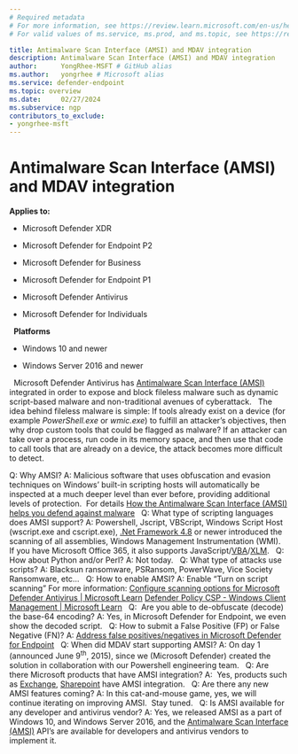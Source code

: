 ```yaml
---
# Required metadata
# For more information, see https://review.learn.microsoft.com/en-us/help/platform/learn-editor-add-metadata?branch=main
# For valid values of ms.service, ms.prod, and ms.topic, see https://review.learn.microsoft.com/en-us/help/platform/metadata-taxonomies?branch=main

title: Antimalware Scan Interface (AMSI) and MDAV integration
description: Antimalware Scan Interface (AMSI) and MDAV integration
author:      YongRhee-MSFT # GitHub alias
ms.author:   yongrhee # Microsoft alias
ms.service: defender-endpoint
ms.topic: overview
ms.date:     02/27/2024
ms.subservice: ngp
contributors_to_exclude:
- yongrhee-msft
---
```


# Antimalware Scan Interface (AMSI) and MDAV integration

__Applies to:__

- Microsoft Defender XDR

- Microsoft Defender for Endpoint P2

- Microsoft Defender for Business

- Microsoft Defender for Endpoint P1

- Microsoft Defender Antivirus

- Microsoft Defender for Individuals

 
__Platforms__
- Windows 10 and newer

- Windows Server 2016 and newer

 
Microsoft Defender Antivirus has [Antimalware Scan Interface (AMSI)](/windows/win32/amsi/antimalware-scan-interface-portal) integrated in order to expose and block fileless malware such as dynamic script-based malware and non-traditional avenues of cyberattack.
 
The idea behind fileless malware is simple: If tools already exist on a device (for example _PowerShell.exe_ or _wmic.exe_) to fulfill an attacker’s objectives, then why drop custom tools that could be flagged as malware? If an attacker can take over a process, run code in its memory space, and then use that code to call tools that are already on a device, the attack becomes more difficult to detect.
  
Q: Why AMSI?
A: Malicious software that uses obfuscation and evasion techniques on Windows’ built-in scripting hosts will automatically be inspected at a much deeper level than ever before, providing additional levels of protection.  For details [How the Antimalware Scan Interface (AMSI) helps you defend against malware](/windows/win32/amsi/how-amsi-helps)
 
Q: What type of scripting languages does AMSI support?
A: Powershell, Jscript, VBScript, Windows Script Host (wscript.exe and cscript.exe), [.Net Framework 4.8](/dotnet/framework/whats-new/) or newer introduced the scanning of all assemblies, Windows Management Instrumentation (WMI).  If you have Microsoft Office 365, it also supports JavaScript/[VBA](https://www.microsoft.com/en-us/security/blog/2018/09/12/office-vba-amsi-parting-the-veil-on-malicious-macros/)/[XLM](https://www.microsoft.com/en-us/security/blog/2021/03/03/xlm-amsi-new-runtime-defense-against-excel-4-0-macro-malware/).
 
Q: How about Python and/or Perl?
A: Not today.
 
Q: What type of attacks use scripts?
A: Blacksun ransomware, PSRansom, PowerWave, Vice Society Ransomware, etc…
 
Q: How to enable AMSI?
A: Enable “Turn on script scanning”
For more information:
[Configure scanning options for Microsoft Defender Antivirus | Microsoft Learn](/microsoft-365/security/defender-endpoint/configure-advanced-scan-types-microsoft-defender-antivirus)
[Defender Policy CSP - Windows Client Management | Microsoft Learn](/windows/client-management/mdm/policy-csp-defender)
 
Q:  Are you able to de-obfuscate (decode) the base-64 encoding?
A: Yes, in Microsoft Defender for Endpoint, we even show the decoded script.
 
Q: How to submit a False Positive (FP) or False Negative (FN)?
A: [Address false positives/negatives in Microsoft Defender for Endpoint](/microsoft-365/security/defender-endpoint/defender-endpoint-false-positives-negatives)
 
Q: When did MDAV start supporting AMSI?
A: On day 1 (announced June 9<sup>th</sup>, 2015), since we (Microsoft Defender) created the solution in collaboration with our Powershell engineering team.
 
Q: Are there Microsoft products that have AMSI integration?
A:  Yes, products such as [Exchange](https://techcommunity.microsoft.com/t5/exchange-team-blog/more-about-amsi-integration-with-exchange-server/ba-p/2572371), [Sharepoint](https://techcommunity.microsoft.com/t5/microsoft-sharepoint-blog/cyberattack-protection-by-default-and-other-enhancements-to/ba-p/3925641) have AMSI integration.
 
Q: Are there any new AMSI features coming?
A: In this cat-and-mouse game, yes, we will continue iterating on improving AMSI.  Stay tuned.
 
Q: Is AMSI available for any developer and antivirus vendor?
A: Yes, we released AMSI as a part of Windows 10, and Windows Server 2016, and the [Antimalware Scan Interface (AMSI)](/windows/win32/amsi/antimalware-scan-interface-portal) API’s are available for developers and antivirus vendors to implement it.
